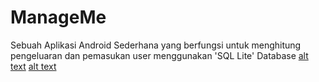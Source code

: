 # ManageMe
Sebuah Aplikasi Android Sederhana yang berfungsi untuk menghitung pengeluaran dan pemasukan user menggunakan 'SQL Lite' Database
[alt text](https://github.com/Maulidito/ManageMe/blob/master/Logo/Manameme_Logo.png)
[alt text](https://upload.wikimedia.org/wikipedia/commons/3/38/SQLite370.svg)

